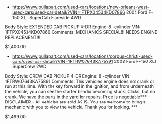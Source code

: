 - https://www.pullapart.com/used-cars/locations/new-orleans-west-used-cars/used-car-detail/?VIN=1FTPX04534KD07866
2004 Ford F-150 XLT SuperCab Flareside 4WD

Body Style: EXTENDED CAB PICKUP 4-DR
Engine: 8 -cylinder
VIN: 1FTPX04534KD07866
Comments: MECHANICS SPECIAL!!! NEEDS ENGINE REPLACEMENT!!!


$1,400.00

- https://www.pullapart.com/used-cars/locations/corpus-christi-used-cars/used-car-detail/?VIN=1FTRW07643KA75891
2003 Ford F-150 XLT SuperCrew 2WD

Body Style: CREW CAB PICKUP 4-DR
Engine: 8 -cylinder
VIN: 1FTRW07643KA75891
Comments: This vehicles engine does not crank or run at this time. With the key forward in the ignition, and from underneath the vehicle, you can see the starter bendix becoming stuck. Clicks, but no crank. We have the parts in the yard for repairs. Price is negotiable*** DISCLAIMER - All vehicles are sold AS IS. You are welcome to bring a mechanic with you to view the vehicle. Thank you for looking. ***


$1,499.00
